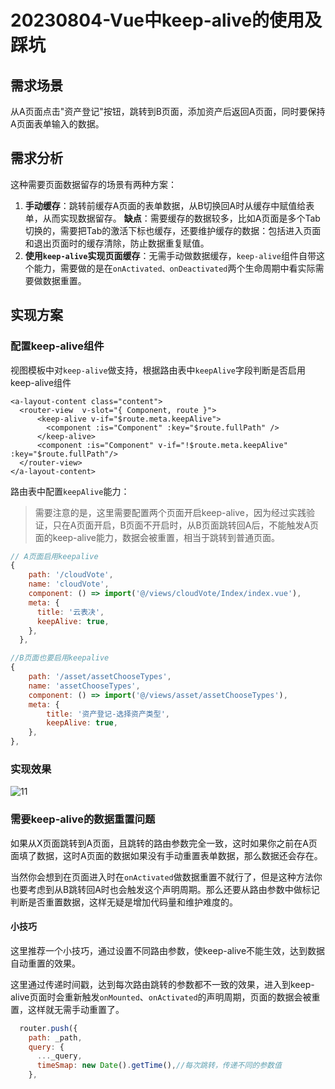 # 20230804-Vue中keep-alive的使用及踩坑

## 需求场景

从A页面点击"资产登记"按钮，跳转到B页面，添加资产后返回A页面，同时要保持A页面表单输入的数据。

## 需求分析

这种需要页面数据留存的场景有两种方案：

1. **手动缓存**：跳转前缓存A页面的表单数据，从B切换回A时从缓存中赋值给表单，从而实现数据留存。
   **缺点**：需要缓存的数据较多，比如A页面是多个Tab切换的，需要把Tab的激活下标也缓存，还要维护缓存的数据：包括进入页面和退出页面时的缓存清除，防止数据重复赋值。
2. **使用`keep-alive`实现页面缓存**：无需手动做数据缓存，`keep-alive`组件自带这个能力，需要做的是在`onActivated、onDeactivated`两个生命周期中看实际需要做数据重置。

## 实现方案

### 配置keep-alive组件

视图模板中对`keep-alive`做支持，根据路由表中`keepAlive`字段判断是否启用keep-alive组件

```vue
<a-layout-content class="content">
  <router-view  v-slot="{ Component, route }">
      <keep-alive v-if="$route.meta.keepAlive">
        <component :is="Component" :key="$route.fullPath" />
      </keep-alive>
      <component :is="Component" v-if="!$route.meta.keepAlive" :key="$route.fullPath"/>
  </router-view>
</a-layout-content>
```

路由表中配置`keepAlive`能力：

> 需要注意的是，这里需要配置两个页面开启keep-alive，因为经过实践验证，只在A页面开启，B页面不开启时，从B页面跳转回A后，不能触发A页面的keep-alive能力，数据会被重置，相当于跳转到普通页面。

```js
// A页面启用keepalive  
{
    path: '/cloudVote',
    name: 'cloudVote',
    component: () => import('@/views/cloudVote/Index/index.vue'),
    meta: {
      title: '云表决',
      keepAlive: true,
    },
  },
```

```js
//B页面也要启用keepalive
{
    path: '/asset/assetChooseTypes',
    name: 'assetChooseTypes',
    component: () => import('@/views/asset/assetChooseTypes'),
    meta: {
        title: '资产登记-选择资产类型',
        keepAlive: true,
    },
},
```

### 实现效果

![11](https://s2.loli.net/2023/08/07/efMbTQHp3BCRKIG.gif)

### 需要keep-alive的数据重置问题

如果从X页面跳转到A页面，且跳转的路由参数完全一致，这时如果你之前在A页面填了数据，这时A页面的数据如果没有手动重置表单数据，那么数据还会存在。

当然你会想到在页面进入时在`onActivated`做数据重置不就行了，但是这种方法你也要考虑到从B跳转回A时也会触发这个声明周期。那么还要从路由参数中做标记判断是否重置数据，这样无疑是增加代码量和维护难度的。

#### 小技巧

这里推荐一个小技巧，通过设置不同路由参数，使keep-alive不能生效，达到数据自动重置的效果。

这里通过传递时间戳，达到每次路由跳转的参数都不一致的效果，进入到keep-alive页面时会重新触发`onMounted`、`onActivated`的声明周期，页面的数据会被重置，这样就无需手动重置了。

```js
  router.push({
    path: _path,
    query: {
      ..._query,
      timeSmap: new Date().getTime(),//每次跳转，传递不同的参数值
    },
```

